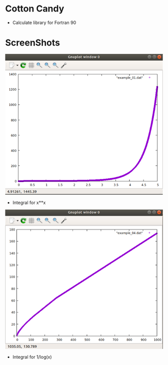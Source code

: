 # Cotton Candy
- Calculate library for Fortran 90

# ScreenShots
![img](./img/sc1.png)
- Integral for x**x

![img](./img/sc2.png)
- Integral for 1/log(x)